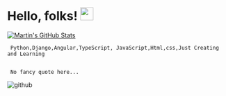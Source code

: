 # Hello, folks! <img src="https://raw.githubusercontent.com/MartinHeinz/MartinHeinz/master/wave.gif" width="30px">


<a href="https://github.com/AlexMuia31/AlexMuia31">
  <img align="center" src="https://github-readme-stats.vercel.app/api?username=AlexMuia31&show_icons=true&line_height=27&count_private=true&title_color=ffffff&text_color=c9cacc&icon_color=2bbc8a&bg_color=1d1f21" alt="Martin's GitHub Stats" />
</a>

     Python,Django,Angular,TypeScript, JavaScript,Html,css,Just Creating and Learning
   
   
     No fancy quote here...



![github](https://user-images.githubusercontent.com/52041040/95481550-c97b2500-0995-11eb-8f28-e521c19fefe5.png)
